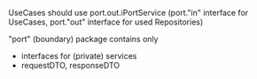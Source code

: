 UseCases should use port.out.iPortService (port."in" interface for UseCases, port."out" interface for used Repositories)

"port" (boundary) package contains only 
- interfaces for (private) services 
- requestDTO, responseDTO